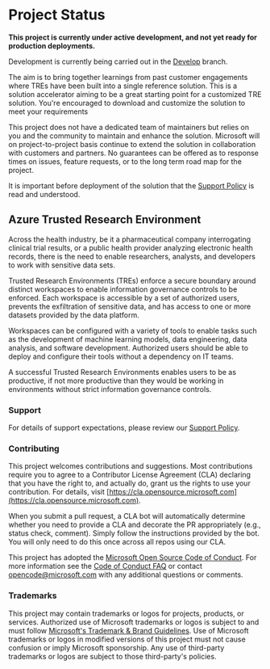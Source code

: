 # Project Status

**This project is currently under active development, and not yet ready for production deployments.**

Development is currently being carried out in the [Develop](https://github.com/microsoft/AzureTRE/tree/develop/) branch.

The aim is to bring together learnings from past customer engagements where TREs have been built into a single reference solution.  This is a solution accelerator aiming to be a great starting point for a customized TRE solution. You're encouraged to download and customize the solution to meet your requirements

This project does not have a dedicated team of maintainers but relies on you and the community to maintain and enhance the solution. Microsoft will on project-to-project basis continue to extend the solution in collaboration with customers and partners. No guarantees can be offered as to response times on issues, feature requests, or to the long term road map for the project.

It is important before deployment of the solution that the [Support Policy](SUPPORT.md) is read and understood.

## Azure Trusted Research Environment

Across the health industry, be it a pharmaceutical company interrogating clinical trial results, or a public health provider analyzing electronic health records, there is the need to enable researchers, analysts, and developers to work with sensitive data sets.

Trusted Research Environments (TREs) enforce a secure boundary around distinct workspaces to enable information governance controls to be enforced. Each workspace is accessible by a set of authorized users, prevents the exfiltration of sensitive data, and has access to one or more datasets provided by the data platform.

Workspaces can be configured with a variety of tools to enable tasks such as the development of machine learning models, data engineering, data analysis, and software development. Authorized users should be able to deploy and configure their tools without a dependency on IT teams.

A successful Trusted Research Environments enables users to be as productive, if not more productive than they would be working in environments without strict information governance controls.

### Support

For details of support expectations, please review our [Support Policy](./SUPPORT.md).

### Contributing

This project welcomes contributions and suggestions.  Most contributions require you to agree to a
Contributor License Agreement (CLA) declaring that you have the right to, and actually do, grant us
the rights to use your contribution. For details, visit [https://cla.opensource.microsoft.com](https://cla.opensource.microsoft.com).

When you submit a pull request, a CLA bot will automatically determine whether you need to provide
a CLA and decorate the PR appropriately (e.g., status check, comment). Simply follow the instructions
provided by the bot. You will only need to do this once across all repos using our CLA.

This project has adopted the [Microsoft Open Source Code of Conduct](https://opensource.microsoft.com/codeofconduct/).
For more information see the [Code of Conduct FAQ](https://opensource.microsoft.com/codeofconduct/faq/) or
contact [opencode@microsoft.com](mailto:opencode@microsoft.com) with any additional questions or comments.

### Trademarks

This project may contain trademarks or logos for projects, products, or services. Authorized use of Microsoft trademarks or logos is subject to and must follow [Microsoft's Trademark & Brand Guidelines](https://www.microsoft.com/en-us/legal/intellectualproperty/trademarks/usage/general).
Use of Microsoft trademarks or logos in modified versions of this project must not cause confusion or imply Microsoft sponsorship.
Any use of third-party trademarks or logos are subject to those third-party's policies.
